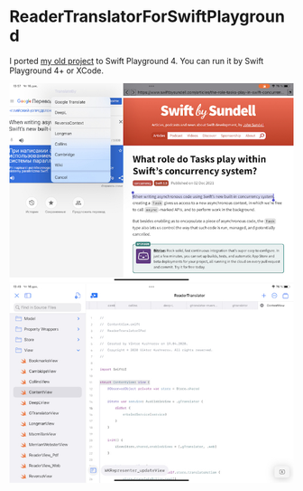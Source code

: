# ReaderTranslatorForSwiftPlayground

I ported [my old project](https://github.com/filimo/ReaderTranslator.git) to Swift Playground 4. You can run it by Swift Playground 4+ or XCode.

![](Assets/screenshot1.jpeg)
![](Assets/screenshot2.jpeg)
